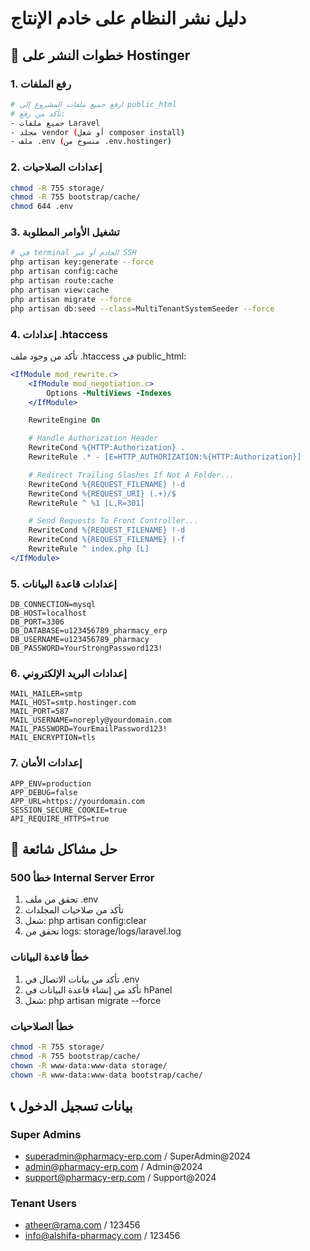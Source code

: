 # دليل نشر النظام على خادم الإنتاج

## 🚀 خطوات النشر على Hostinger

### 1. رفع الملفات
```bash
# ارفع جميع ملفات المشروع إلى public_html
# تأكد من رفع:
- جميع ملفات Laravel
- مجلد vendor (أو شغل composer install)
- ملف .env (منسوخ من .env.hostinger)
```

### 2. إعدادات الصلاحيات
```bash
chmod -R 755 storage/
chmod -R 755 bootstrap/cache/
chmod 644 .env
```

### 3. تشغيل الأوامر المطلوبة
```bash
# في terminal الخادم أو عبر SSH
php artisan key:generate --force
php artisan config:cache
php artisan route:cache
php artisan view:cache
php artisan migrate --force
php artisan db:seed --class=MultiTenantSystemSeeder --force
```

### 4. إعدادات .htaccess
تأكد من وجود ملف .htaccess في public_html:
```apache
<IfModule mod_rewrite.c>
    <IfModule mod_negotiation.c>
        Options -MultiViews -Indexes
    </IfModule>

    RewriteEngine On

    # Handle Authorization Header
    RewriteCond %{HTTP:Authorization} .
    RewriteRule .* - [E=HTTP_AUTHORIZATION:%{HTTP:Authorization}]

    # Redirect Trailing Slashes If Not A Folder...
    RewriteCond %{REQUEST_FILENAME} !-d
    RewriteCond %{REQUEST_URI} (.+)/$
    RewriteRule ^ %1 [L,R=301]

    # Send Requests To Front Controller...
    RewriteCond %{REQUEST_FILENAME} !-d
    RewriteCond %{REQUEST_FILENAME} !-f
    RewriteRule ^ index.php [L]
</IfModule>
```

### 5. إعدادات قاعدة البيانات
```env
DB_CONNECTION=mysql
DB_HOST=localhost
DB_PORT=3306
DB_DATABASE=u123456789_pharmacy_erp
DB_USERNAME=u123456789_pharmacy
DB_PASSWORD=YourStrongPassword123!
```

### 6. إعدادات البريد الإلكتروني
```env
MAIL_MAILER=smtp
MAIL_HOST=smtp.hostinger.com
MAIL_PORT=587
MAIL_USERNAME=noreply@yourdomain.com
MAIL_PASSWORD=YourEmailPassword123!
MAIL_ENCRYPTION=tls
```

### 7. إعدادات الأمان
```env
APP_ENV=production
APP_DEBUG=false
APP_URL=https://yourdomain.com
SESSION_SECURE_COOKIE=true
API_REQUIRE_HTTPS=true
```

## 🔧 حل مشاكل شائعة

### خطأ 500 Internal Server Error
1. تحقق من ملف .env
2. تأكد من صلاحيات المجلدات
3. شغل: php artisan config:clear
4. تحقق من logs: storage/logs/laravel.log

### خطأ قاعدة البيانات
1. تأكد من بيانات الاتصال في .env
2. تأكد من إنشاء قاعدة البيانات في hPanel
3. شغل: php artisan migrate --force

### خطأ الصلاحيات
```bash
chmod -R 755 storage/
chmod -R 755 bootstrap/cache/
chown -R www-data:www-data storage/
chown -R www-data:www-data bootstrap/cache/
```

## 📞 بيانات تسجيل الدخول

### Super Admins
- superadmin@pharmacy-erp.com / SuperAdmin@2024
- admin@pharmacy-erp.com / Admin@2024
- support@pharmacy-erp.com / Support@2024

### Tenant Users
- atheer@rama.com / 123456
- info@alshifa-pharmacy.com / 123456
